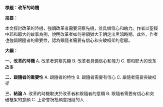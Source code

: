 **標題：改革的時機**

**摘要：**

本文探討改革的時機，強調改革者需要洞察先機，並具備信心和魄力。作者以聖經中耶和耶大的故事為例，說明改革者如何帶領猶大王朝走出黑暗時期。此外，作者也強調跟隨者的重要性，認為跟隨者需要有信心和突破框架的意願。

**大綱：**

**一、改革的時機**
    A. 改革者洞察先機
    B. 改革者具備信心和魄力
    C. 耶和耶大的改革故事

**二、跟隨者的重要性**
    A. 跟隨者的特性
    B. 跟隨者需要有信心
    C. 跟隨者需要突破框架

**三、結論**
    A. 改革的時機取決於改革者和跟隨者的意願
    B. 跟隨者需要有信心和突破框架的意願
    C. 上帝會祝福願意跟隨的人